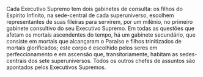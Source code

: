 ﻿Cada Executivo Supremo tem dois gabinetes de consulta: os filhos do Espírito Infinito, na sede-central de cada superuniverso, escolhem representantes de suas fileiras para servirem, por um milênio, no primeiro gabinete consultivo do seu Executivo Supremo. Em todas as questões que afetam os mortais ascendentes do tempo, há um gabinete secundário, que consiste em mortais que alcançaram o Paraíso e filhos trinitizados de mortais glorificados; este corpo é escolhido pelos seres em perfeccionamento e em ascensão que, transitoriamente, habitam as sedes-centrais dos sete superuniversos. Todos os outros chefes de assuntos são apontados pelos Executivos Supremos.